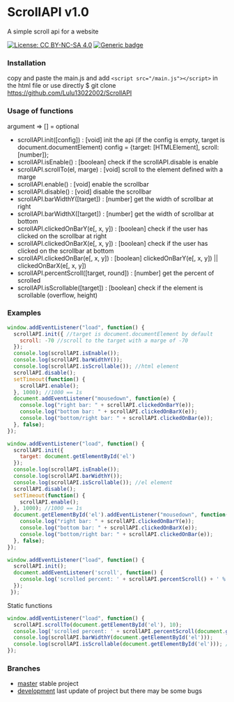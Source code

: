 # ScrollAPI v1.0
A simple scroll api for a website

[![License: CC BY-NC-SA 4.0](https://img.shields.io/badge/License-CC%20BY--NC--SA%204.0-lightgrey.svg)](https://creativecommons.org/licenses/by-nc-sa/4.0/)
[![Generic badge](https://img.shields.io/badge/PRs-welcome-brightgreen.svg)](https://github.com/Lulu13022002/ScrollAPI/blob/master/CONTRIBUTING)

### Installation
  copy and paste the main.js and add `<script src="/main.js"></script>` in the html file
  or use directly $ git clone https://github.com/Lulu13022002/ScrollAPI
  
### Usage of functions
  argument => [] = optional
  * scrollAPI.init([config]) : [void] init the api (if the config is empty, target is document.documentElement)
    config = {target: [HTMLElement], scroll: [number]};
  * scrollAPI.isEnable() : [boolean] check if the scrollAPI.disable is enable
  * scrollAPI.scrollTo(el, marge) : [void] scroll to the element defined with a marge
  * scrollAPI.enable() : [void] enable the scrollbar
  * scrollAPI.disable() : [void] disable the scrollbar
  * scrollAPI.barWidthY([target]) : [number] get the width of scrollbar at right
  * scrollAPI.barWidthX([target]) : [number] get the width of scrollbar at bottom
  * scrollAPI.clickedOnBarY(e[, x, y]) : [boolean] check if the user has clicked on the scrollbar at right
  * scrollAPI.clickedOnBarX(e[, x, y]) : [boolean] check if the user has clicked on the scrollbar at bottom
  * scrollAPI.clickedOnBar(e[, x, y]) : [boolean] clickedOnBarY(e[, x, y]) || clickedOnBarX(e[, x, y]) 
  * scrollAPI.percentScroll([target, round]) : [number] get the percent of scrolled
  * scrollAPI.isScrollable([target]) : [boolean] check if the element is scrollable (overflow, height)
  
### Examples
  ```javascript
  window.addEventListener("load", function() {
    scrollAPI.init({ //target is document.documentElement by default
      scroll: -70 //scroll to the target with a marge of -70
    });
    console.log(scrollAPI.isEnable());
    console.log(scrollAPI.barWidthY());
    console.log(scrollAPI.isScrollable()); //html element
    scrollAPI.disable();
    setTimeout(function() {
      scrollAPI.enable();
    }, 1000); //1000 == 1s
    document.addEventListener("mousedown", function(e) {
      console.log("right bar: " + scrollAPI.clickedOnBarY(e));
      console.log("bottom bar: " + scrollAPI.clickedOnBarX(e));
      console.log("bottom/right bar: " + scrollAPI.clickedOnBar(e));
    }, false);
  });
  ```
  
  ```javascript
  window.addEventListener("load", function() {
    scrollAPI.init({
      target: document.getElementById('el')
    });
    console.log(scrollAPI.isEnable());
    console.log(scrollAPI.barWidthY());
    console.log(scrollAPI.isScrollable()); //el element
    scrollAPI.disable();
    setTimeout(function() {
      scrollAPI.enable();
    }, 1000); //1000 == 1s
    document.getElementById('el').addEventListener("mousedown", function(e) {
      console.log("right bar: " + scrollAPI.clickedOnBarY(e));
      console.log("bottom bar: " + scrollAPI.clickedOnBarX(e));
      console.log("bottom/right bar: " + scrollAPI.clickedOnBar(e));
    }, false);
  });
  ```
  
  ```javascript
  window.addEventListener("load", function() {
    scrollAPI.init();
    document.addEventListener('scroll', function() {
      console.log('scrolled percent: ' + scrollAPI.percentScroll() + ' %');
    });
   });
  ```
  
  Static functions
  ```javascript
  window.addEventListener("load", function() {
    scrollAPI.scrollTo(document.getElementById('el'), 10);
    console.log('scrolled percent: ' + scrollAPI.percentScroll(document.getElementById('el')) + ' %');
    console.log(scrollAPI.barWidthY(document.getElementById('el')));
    console.log(scrollAPI.isScrollable(document.getElementById('el'))); //el element
  });
  ```
  
### Branches
  - [master](https://github.com/Lulu13022002/ScrollAPI) stable project
  - [development](https://github.com/Lulu13022002/ScrollAPI/tree/development) last update
  of project but there may be some bugs
